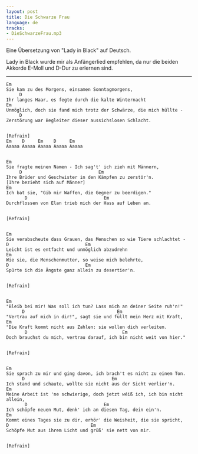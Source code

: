 ```yaml
---
layout: post
title: Die Schwarze Frau
language: de
tracks:
- DieSchwarzeFrau.mp3
---
```


Eine Übersetzung von "Lady in Black" auf Deutsch.

Lady in Black wurde mir als Anfängerlied empfehlen, da nur die beiden Akkorde
E-Moll und D-Dur zu erlernen sind.

-----

    Em
    Sie kam zu des Morgens, einsamen Sonntagmorgens,
         D
    Ihr langes Haar, es fegte durch die kalte Winternacht
    Em
    Unmöglich, doch sie fand mich trotz der Schwärze, die mich hüllte - 
         D
    Zerstörung war Begleiter dieser aussichslosen Schlacht.
    
    
    [Refrain]
    Em    D     Em    D     Em
    Aaaaa Aaaaa Aaaaa Aaaaa Aaaaa
    
    
    Em
    Sie fragte meinen Namen - Ich sag't' ich zieh mit Männern,
         D                             Em
    Ihre Brüder und Geschwister in den Kämpfen zu zerstör'n.
    [Ihre bezieht sich auf Männer]
    Em
    Ich bat sie, "Gib mir Waffen, die Gegner zu beerdigen."
           D                             Em
    Durchflossen von Elan trieb mich der Hass auf Leben an.
    
    
    [Refrain]
    
    
    Em
    Sie verabscheute dass Grauen, das Menschen so wie Tiere schlachtet -
    D                             Em
    Leicht ist es entfacht und unmöglich abzudrehn
    Em
    Wie sie, die Menschenmutter, so weise mich belehrte,
    D                             Em
    Spürte ich die Ängste ganz allein zu desertier'n.

    
    [Refrain]
    
    
    Em
    "Bleib bei mir! Was soll ich tun? Lass mich an deiner Seite ruh'n!"
          D                                   Em
    "Vertrau auf mich in dir!", sagt sie und füllt mein Herz mit Kraft,
    Em
    "Die Kraft kommt nicht aus Zahlen: sie wollen dich verleiten.
           D                                    Em
    Doch brauchst du mich, vertrau darauf, ich bin nicht weit von hier."

    
    [Refrain]
    
    
    Em
    Sie sprach zu mir und ging davon, ich brach't es nicht zu einem Ton.
          D                                 Em
    Ich stand und schaute, wollte sie nicht aus der Sicht verlier'n.
    Em
    Meine Arbeit ist 'ne schwierige, doch jetzt wéiß ich, ich bin nicht allein,
           D                             Em
    Ich schöpfe neuen Mut, denk' ich an diesen Tag, dein ein'n.
    Em
    Kommt eines Tages sie zu dir, erhör' die Weisheit, die sie spricht,
    D                               Em
    Schöpfe Mut aus ihrem Licht und grüß' sie nett von mir.

    
    [Refrain]
    
 
